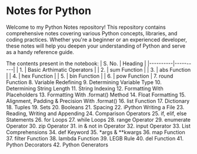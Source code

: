 # Notes for Python

Welcome to my Python Notes repository! This repository contains comprehensive notes covering various Python concepts, libraries, and coding practices. Whether you're a beginner or an experienced developer, these notes will help you deepen your understanding of Python and serve as a handy reference guide.

The contents present in the notebook:
  | S. No. | Heading |
  |----------|----------|
  | 1. | Basic Arthimatic Operators |
  | 2. | sum Function |
  | 3. | abs Function |
  | 4. | hex Function |
  | 5. | bin Function |
  | 6. | pow Function |
  7. round Function
  8. Variable Redefining
  9. Determining Variable Type
  10. Determining String Length
  11. String Indexing
  12. Formatting With Placeholders
  13. Formatting With .format() Method
  14. Float Formatting
  15. Alignment, Padding & Precision With .format()
  16. list Function
  17. Dictionary
  18. Tuples
  19. Sets
  20. Booleans
  21. Spacing
  22. iPython Writing a File
  23. Reading, Writing and Appending
  24. Comparison Operators
  25. if, elif, else Statements
  26. for Loops
  27. while Loops
  28. range Operator
  29. enumerate Operator
  30. zip Operator
  31. in & not in Operator
  32. input Operator
  33. List Comprehensions
  34. def Keyword
  35. *args & **kwargs
  36. map Function
  37. filter Function
  38. lambda Function
  39. LEGB Rule
  40. del Function
  41. Python Decorators
  42. Python Generators
